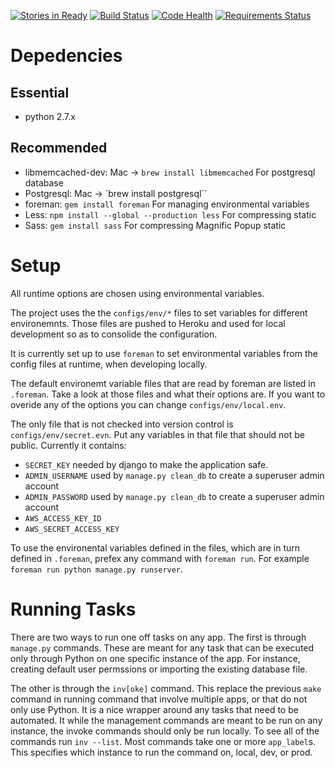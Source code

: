 [![Stories in Ready](https://badge.waffle.io/saulshanabrook/django-canadanewyork.png?label=ready&title=Ready)](https://waffle.io/saulshanabrook/django-canadanewyork)
[![Build Status](https://next.travis-ci.org/saulshanabrook/django-canadanewyork.png?branch=production)](https://next.travis-ci.org/saulshanabrook/django-canadanewyork)
[![Code Health](https://landscape.io/github/saulshanabrook/django-canadanewyork/master/landscape.svg?style=flat)](https://landscape.io/github/saulshanabrook/django-canadanewyork/master)
[![Requirements Status](https://requires.io/github/saulshanabrook/django-canadanewyork/requirements.png?branch=master)](https://requires.io/github/saulshanabrook/django-canadanewyork/requirements/?branch=master)


# Depedencies
## Essential
* python 2.7.x

## Recommended
* libmemcached-dev: Mac -> `brew install libmemcached`
  For postgresql database
* Postgresql: Mac -> `brew install postgresql``
* foreman: `gem install foreman`
  For managing environmental variables
* Less: `npm install --global --production less`
  For compressing static
* Sass: `gem install sass`
  For compressing Magnific Popup static

# Setup
All runtime options are chosen using environmental variables.

The project uses the the `configs/env/*` files to set variables for different
environemnts. Those files are pushed to Heroku and used for local development
so as to consolide the configuration.

It is currently set up to use `foreman` to set environmental variables
from the config files at runtime, when developing locally.

The default environemt variable files that are read by foreman are listed in
`.foreman`. Take a look at those files and what their options are. If you want
to overide any of the options you can change `configs/env/local.env`.

The only file that is not checked into version control is
`configs/env/secret.evn`. Put any variables in that file that should not be
public. Currently it contains:
* `SECRET_KEY` needed by django to make the application safe.
* `ADMIN_USERNAME` used by `manage.py clean_db` to create a superuser admin account
* `ADMIN_PASSWORD` used by `manage.py clean_db` to create a superuser admin account
* `AWS_ACCESS_KEY_ID`
* `AWS_SECRET_ACCESS_KEY`

To use the environental variables defined in the files, which are in turn
defined in `.foreman`, prefex any command with `foreman run`. For example
`foreman run python manage.py runserver`.

# Running Tasks
There are two ways to run one off tasks on any app. The first is through
`manage.py` commands. These are meant for any task that can be executed only
through Python on one specific instance of the app. For instance, creating default
user permssions or importing the existing database file.

The other is through the `inv[oke]` command. This replace the previous `make`
command in running command that involve multiple apps, or that do not only use
Python. It is a nice wrapper around any tasks that need to be automated. It
while the management commands are meant to be run on any instance, the invoke
commands should only be run locally. To see all of the commands run
`inv --list`. Most commands take one or more `app_label`s. This specifies which
instance to run the command on, local, dev, or prod.
